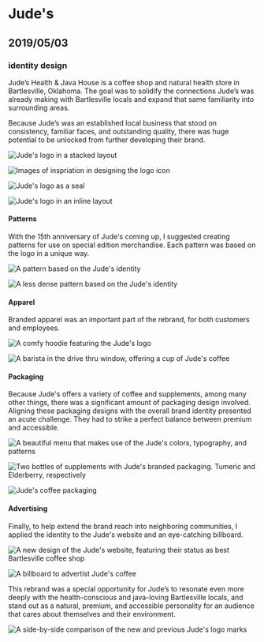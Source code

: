 # Jude's

## 2019/05/03

### identity design

Jude’s Health & Java House is a coffee shop and natural health store in Bartlesville, Oklahoma. The goal was to solidify the connections Jude’s was already making with Bartlesville locals and expand that same familiarity into surrounding areas.

Because Jude’s was an established local business that stood on consistency, familiar faces, and outstanding quality, there was huge potential to be unlocked from further developing their brand.

![Jude's logo in a stacked layout](/_images/work/judes/judes-stacked.svg)

![Images of inspriation in designing the logo icon](/_images/work/judes/judes-icon-process.jpg)

![Jude's logo as a seal](/_images/work/judes/judes-seal.svg)

![Jude's logo in an inline layout](/_images/work/judes/judes-inline.svg)

#### Patterns
With the 15th anniversary of Jude's coming up, I suggested creating patterns for use on special edition merchandise. Each pattern was based on the logo in a unique way.

![A pattern based on the Jude's identity](/_images/work/judes/judes-pattern-1.svg)

![A less dense pattern based on the Jude's identity](/_images/work/judes/judes-pattern-2.svg)

#### Apparel
Branded apparel was an important part of the rebrand, for both customers and employees.

![A comfy hoodie featuring the Jude's logo](/_images/work/judes/judes-hoodie.jpg)

![A barista in the drive thru window, offering a cup of Jude's coffee](/_images/work/judes/judes-drive-thru.jpg)

#### Packaging
Because Jude's offers a variety of coffee and supplements, among many other things, there was a significant amount of packaging design involved. Aligning these packaging designs with the overall brand identity presented an acute challenge. They had to strike a perfect balance between premium and accessible.

![A beautiful menu that makes use of the Jude's colors, typography, and patterns](/_images/work/judes/judes-menu.jpg)

![Two bottles of supplements with Jude's branded packaging. Tumeric and Elderberry, respectively](/_images/work/judes/judes-supplements.jpg)

![Jude's coffee packaging](/_images/work/judes/judes-coffee.jpg)

#### Advertising
Finally, to help extend the brand reach into neighboring communities, I applied the identity to the Jude's website and an eye-catching billboard.

![A new design of the Jude's website, featuring their status as best Bartlesville coffee shop](/_images/work/judes/judes-website.jpg)

![A billboard to advertist Jude's coffee](/_images/work/judes/judes-billboard.jpg)

This rebrand was a special opportunity for Jude’s to resonate even more deeply with the health-conscious and java-loving Bartlesville locals, and stand out as a natural, premium, and accessible personality for an audience that cares about themselves and their environment.

![A side-by-side comparison of the new and previous Jude's logo marks](/_images/work/judes/judes-side-by-side.jpg)